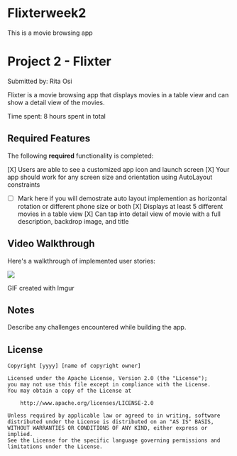 # Flixterweek2
This is a movie browsing app 

# Project 2 - Flixter

Submitted by: Rita Osi

Flixter is a movie browsing app that displays movies in a table view and can show a detail view of the movies.

Time spent: 8 hours spent in total

## Required Features

The following **required** functionality is completed:

 [X] Users are able to see a customized app icon and launch screen
[X] Your app should work for any screen size and orientation using AutoLayout constraints
  - [ ] Mark here if you will demostrate auto layout implemention as horizontal rotation or different phone size or both
[X] Displays at least 5 different movies in a table view
[X] Can tap into detail view of movie with a full description, backdrop image, and title
 

## Video Walkthrough

Here's a walkthrough of implemented user stories:

<img src=  https://imgur.com/a/5UArIjn/>

GIF created with Imgur  
<!-- Recommended tools:
[Kap](https://getkap.co/) for macOS
[ScreenToGif](https://www.screentogif.com/) for Windows
[peek](https://github.com/phw/peek) for Linux. -->

## Notes

Describe any challenges encountered while building the app.

## License

    Copyright [yyyy] [name of copyright owner]

    Licensed under the Apache License, Version 2.0 (the "License");
    you may not use this file except in compliance with the License.
    You may obtain a copy of the License at

        http://www.apache.org/licenses/LICENSE-2.0

    Unless required by applicable law or agreed to in writing, software
    distributed under the License is distributed on an "AS IS" BASIS,
    WITHOUT WARRANTIES OR CONDITIONS OF ANY KIND, either express or implied.
    See the License for the specific language governing permissions and
    limitations under the License.
